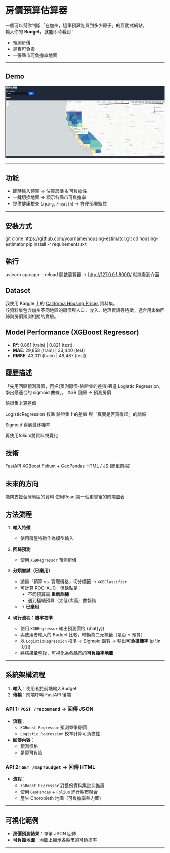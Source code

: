 # 房價預算估算器 
一個可以幫你判斷「在加州，這筆預算能買到多少房子」的互動式網站。  
輸入你的 **Budget**，就能即時看到：
- 預測房價
- 是否可負擔
- 一張縣市可負擔率地圖

---

## Demo
![demo screenshot](doc/demo.png)

---

## 功能
- 即時輸入預算 → 估算房價 & 可負擔性
- 一鍵切換地圖 → 顯示各縣市可負擔率
- 提供健康檢查 (`/ping`, `/health`) → 方便部署監控

---

## 安裝方式
git clone https://github.com/yourname/housing-estimator.git
cd housing-estimator
pip install -r requirements.txt

## 執行
uvicorn app:app --reload
開啟瀏覽器 → http://127.0.0.1:8000/
就能看到介面

## Dataset
我使用 Kaggle 上的 [California Housing Prices](https://www.kaggle.com/datasets/camnugent/california-housing-prices) 資料集。  
該資料集包含加州不同地區的房價與人口、收入、地理資訊等特徵，適合用來做回歸與房價預測相關的實驗。

## Model Performance (XGBoost Regressor)
- **R²**: 0.861 (train) | 0.821 (test)
- **MAE**: 29,858 (train) | 33,440 (test)
- **RMSE**: 43,011 (train) | 49,487 (test)

## 履歷描述
「先用回歸預測房價，再把(預測房價-驗證集的差值)丟進 Logistic Regression，學出最適合的 sigmoid 曲線」。
XGB 回歸 → 預測房價 

驗證集上算差值 

LogisticRegression 校準 
驗證集上的差值 與「真實是否買得起」的關係

Sigmoid 得到最終機率

再使用folium將資料視覺化

## 技術
FastAPI
XGBoost
Folium + GeoPandas
HTML / JS (簡單前端)

## 未來的方向
能夠支援台灣地區的資料
使用React寫一個更豐富的前端圖表

## 方法流程
1. **輸入特徵**  
   - 使用房屋特徵作為模型輸入

2. **回歸預測**  
   - 使用 `XGBRegressor` 預測房價

3. **分類嘗試（已棄用）**  
   - 透過「預算 vs. 實際價格」切分標籤 → `XGBClassifier`  
   - 可計算 ROC-AUC，但缺點是：  
     - 不同預算需 **重新訓練**  
     - 遇到極端預算（太低/太高）會報錯  
   - → **已棄用**

4. **現行流程：機率校準**  
   - 使用 `XGBRegressor` 輸出預測價格 \(\hat{y}\)  
   - 與使用者輸入的 Budget 比較，轉換為二元標籤（是否 ≤ 預算）  
   - 以 `LogisticRegression` 校準 → Sigmoid 函數 → 輸出**可負擔機率** \(p \in [0,1]\)  
   - 將結果彙整後，可視化為各縣市的**可負擔率地圖**

---

## 系統架構流程
1. **輸入**：使用者於前端輸入Budget  
2. **傳輸**：前端呼叫 FastAPI 後端  

### API 1: `POST /recommend` → 回傳 JSON
- **流程**：
  - `XGBoost Regressor` 預測單筆房價
  - `Logistic Regression` 校準計算可負擔性
- **回傳內容**：
  - 預測價格  
  - 是否可負擔  

### API 2: `GET /map?budget` → 回傳 HTML
- **流程**：
  - `XGBoost Regressor` 對整份資料集批次推論  
  - 使用 `GeoPandas` + `Folium` 進行縣市聚合  
  - 產生 Choropleth 地圖（可負擔率熱力圖）  

---

## 可視化範例
- **房價預測結果**：單筆 JSON 回傳  
- **可負擔地圖**：地圖上顯示各縣市的可負擔率  

---
